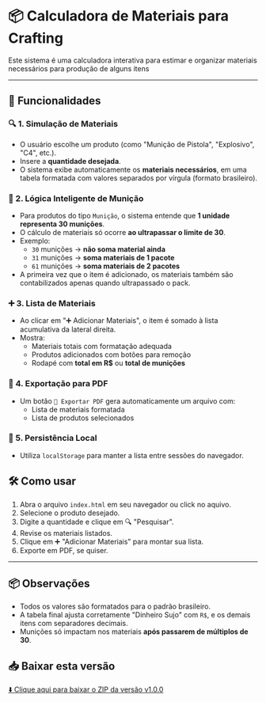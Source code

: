 
# 📦 Calculadora de Materiais para Crafting

Este sistema é uma calculadora interativa para estimar e organizar materiais necessários para produção de alguns itens

---

## 🚀 Funcionalidades

### 🔍 1. **Simulação de Materiais**
- O usuário escolhe um produto (como "Munição de Pistola", "Explosivo", "C4", etc.).
- Insere a **quantidade desejada**.
- O sistema exibe automaticamente os **materiais necessários**, em uma tabela formatada com valores separados por vírgula (formato brasileiro).

### 🧠 2. **Lógica Inteligente de Munição**
- Para produtos do tipo `Munição`, o sistema entende que **1 unidade representa 30 munições**.
- O cálculo de materiais só ocorre **ao ultrapassar o limite de 30**.
- Exemplo:
  - `30` munições → **não soma material ainda**
  - `31` munições → **soma materiais de 1 pacote**
  - `61` munições → **soma materiais de 2 pacotes**
- A primeira vez que o item é adicionado, os materiais também são contabilizados apenas quando ultrapassado o pack.

### ➕ 3. **Lista de Materiais**
- Ao clicar em "➕ Adicionar Materiais", o item é somado à lista acumulativa da lateral direita.
- Mostra:
  - Materiais totais com formatação adequada
  - Produtos adicionados com botões para remoção
  - Rodapé com **total em R$** ou **total de munições**

### 📄 4. **Exportação para PDF**
- Um botão `📄 Exportar PDF` gera automaticamente um arquivo com:
  - Lista de materiais formatada
  - Lista de produtos selecionados

### 🔁 5. **Persistência Local**
- Utiliza `localStorage` para manter a lista entre sessões do navegador.

## 🛠 Como usar

1. Abra o arquivo `index.html` em seu navegador ou click no aquivo.
2. Selecione o produto desejado.
3. Digite a quantidade e clique em 🔍 "Pesquisar".
4. Revise os materiais listados.
5. Clique em ➕ "Adicionar Materiais" para montar sua lista.
6. Exporte em PDF, se quiser.

---

## 📦 Observações

- Todos os valores são formatados para o padrão brasileiro.
- A tabela final ajusta corretamente "Dinheiro Sujo" com `R$`, e os demais itens com separadores decimais.
- Munições só impactam nos materiais **após passarem de múltiplos de 30**.

## 📥 Baixar esta versão

[⬇️ Clique aqui para baixar o ZIP da versão v1.0.0](https://github.com/Jessica-Silvaj/CalculadoraFarm/archive/refs/tags/v1.0.0.zip)